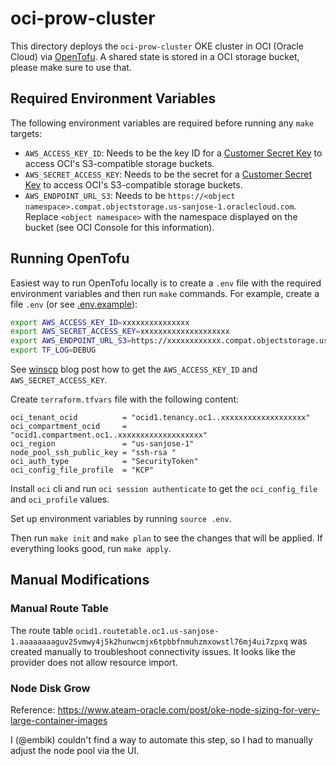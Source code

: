 # oci-prow-cluster

This directory deploys the `oci-prow-cluster` OKE cluster in OCI (Oracle Cloud) via [OpenTofu](https://opentofu.org). A shared state is stored in a OCI storage bucket, please make sure to use that.

<!-- TODO: Usually, this code shouldn't be executed directly but run by Prow. -->

## Required Environment Variables

The following environment variables are required before running any `make` targets:

- `AWS_ACCESS_KEY_ID`: Needs to be the key ID for a [Customer Secret Key](https://docs.oracle.com/en-us/iaas/Content/Identity/Tasks/managingcredentials.htm#Working2) to access OCI's S3-compatible storage buckets.
- `AWS_SECRET_ACCESS_KEY`: Needs to be the secret for a [Customer Secret Key](https://docs.oracle.com/en-us/iaas/Content/Identity/Tasks/managingcredentials.htm#Working2) to access OCI's S3-compatible storage buckets.
- `AWS_ENDPOINT_URL_S3`: Needs to be `https://<object namespace>.compat.objectstorage.us-sanjose-1.oraclecloud.com`. Replace `<object namespace>` with the namespace displayed on the bucket (see OCI Console for this information).


## Running OpenTofu

Easiest way to run OpenTofu locally is to create a `.env` file with the required environment variables and then run `make` commands. For example, create a file `.env` (or see [.env.example](./.env.example)):

```bash
export AWS_ACCESS_KEY_ID=xxxxxxxxxxxxxxx
export AWS_SECRET_ACCESS_KEY=xxxxxxxxxxxxxxxxxxxx
export AWS_ENDPOINT_URL_S3=https://xxxxxxxxxxxx.compat.objectstorage.us-sanjose-1.oraclecloud.com
export TF_LOG=DEBUG
```

See [winscp](https://winscp.net/eng/docs/guide_oracle) blog post how to get the `AWS_ACCESS_KEY_ID` and `AWS_SECRET_ACCESS_KEY`.

Create `terraform.tfvars` file with the following content:

```hcl
oci_tenant_ocid          = "ocid1.tenancy.oc1..xxxxxxxxxxxxxxxxxxx"
oci_compartment_ocid     = "ocid1.compartment.oc1..xxxxxxxxxxxxxxxxxxx"
oci_region               = "us-sanjose-1"
node_pool_ssh_public_key = "ssh-rsa "
oci_auth_type            = "SecurityToken"
oci_config_file_profile  = "KCP"
```

Install `oci` cli and run `oci session authenticate` to get the `oci_config_file` and `oci_profile` values.

Set up environment variables by running `source .env`.

Then run `make init` and `make plan` to see the changes that will be applied. If everything looks good, run `make apply`.

## Manual Modifications

### Manual Route Table

The route table `ocid1.routetable.oc1.us-sanjose-1.aaaaaaaaguv25vmwy4j5k2hunwcmjx6tpbbfnmuhzmxowstl76mj4ui7zpxq` was created manually to troubleshoot connectivity issues. It looks like the provider does not allow resource import.

### Node Disk Grow

Reference: https://www.ateam-oracle.com/post/oke-node-sizing-for-very-large-container-images

I (@embik) couldn't find a way to automate this step, so I had to manually adjust the node pool via the UI.